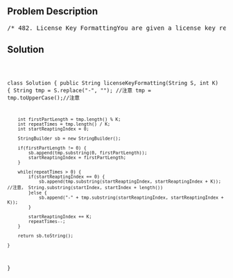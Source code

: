<!--
<style>
  body { font-family: Arial, sans-serif; }
  .container { max-width: 700px; margin: 0 auto; padding: 10px; }
  .comment-block { background-color: #f9f9f9; padding: 10px; border-left: 5px solid #ccc; overflow-wrap: break-word; white-space: pre-wrap; }
  .code-block { background-color: #f4f4f4; padding: 10px; border: 1px solid #ddd; overflow-wrap: break-word; white-space: pre-wrap; }
</style>
-->

<div class='container'>
<h2>Problem Description</h2>
<div class='comment-block'>
<pre>
/* 482. License Key FormattingYou are given a license key represented as a string S which consists onlyalphanumeric character and dashes.The string is separated into N+1 groups by N dashes.Given a number K, we would want to reformat the strings such that eachgroup contains exactly K characters,except for the first group which could be shorter than K, but still mustcontain at least one character.Furthermore, there must be a dash inserted between two groups and alllowercase letters should be converted to uppercase.Given a non-empty string S and a number K, format the string according tothe rules described above.Example 1:Input: S = "5F3Z-2e-9-w", K = 4Output: "5F3Z-2E9W"Explanation: The string S has been split into two parts, each part has 4characters.Note that the two extra dashes are not needed and can be removed.Example 2:Input: S = "2-5g-3-J", K = 2Output: "2-5G-3J"Explanation: The string S has been split into three parts, each part has 2charactersexcept the first part as it could be shorter as mentioned above.Note:The length of string S will not exceed 12,000, and K is a positive integer.String S consists only of alphanumerical characters (a-z and/or A-Z and/or0-9) and dashes(-).String S is non-empty.*/</pre>
</div>

<h2>Solution</h2>
<div class='code-block'>
<pre><code class='language-java'>

class Solution {
    public String licenseKeyFormatting(String S, int K) {
        String tmp = S.replace("-", ""); //注意
        tmp = tmp.toUpperCase();//注意
        
        int firstPartLength = tmp.length() % K;
        int repeatTimes = tmp.length() / K;
        int startReaptingIndex = 0;
        
        StringBuilder sb = new StringBuilder();
        
        if(firstPartLength != 0) { 
            sb.append(tmp.substring(0, firstPartLength));
            startReaptingIndex = firstPartLength;
        }
        
        while(repeatTimes > 0) {
            if(startReaptingIndex == 0) {
                sb.append(tmp.substring(startReaptingIndex, startReaptingIndex + K)); //注意， String.substring(startIndex, startIndex + length())
            }else {
                sb.append("-" + tmp.substring(startReaptingIndex, startReaptingIndex + K));
            }
           
            startReaptingIndex += K;
            repeatTimes--;
        }
        
        return sb.toString();
        
    }
}</code></pre>
</div>
</div>
